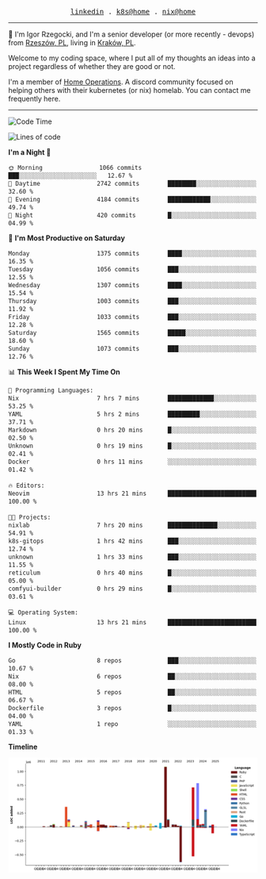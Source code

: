 <p align="center">
  <samp>
    <a href="https://www.linkedin.com/in/ajgon">linkedin</a> .
    <a href="https://github.com/deedee-ops/k8s-gitops">k8s@home</a> .
    <a href="https://github.com/deedee-ops/nixlab">nix@home</a>
  </samp>
</p>

----------------------------------------------------------------

:wave: I'm Igor Rzegocki, and I'm a senior developer (or more recently - devops) from [Rzeszów, PL](https://en.wikipedia.org/wiki/Rzesz%C3%B3w), living in [Kraków, PL](https://en.wikipedia.org/wiki/Krak%C3%B3w).

Welcome to my coding space, where I put all of my thoughts an ideas into a project regardless of whether they are good or not.

I'm a member of [Home Operations](https://discord.gg/home-operations). A discord community focused on helping others with their kubernetes (or nix) homelab. You can contact me frequently here.

----------------------------------------------------------------

<!--START_SECTION:waka-->
![Code Time](http://img.shields.io/badge/Code%20Time-819%20hrs%2049%20mins-blue)

![Lines of code](https://img.shields.io/badge/From%20Hello%20World%20I%27ve%20Written-4.8%20million%20lines%20of%20code-blue)

**I'm a Night 🦉** 

```text
🌞 Morning                1066 commits        ███░░░░░░░░░░░░░░░░░░░░░░   12.67 % 
🌆 Daytime                2742 commits        ████████░░░░░░░░░░░░░░░░░   32.60 % 
🌃 Evening                4184 commits        ████████████░░░░░░░░░░░░░   49.74 % 
🌙 Night                  420 commits         █░░░░░░░░░░░░░░░░░░░░░░░░   04.99 % 
```
📅 **I'm Most Productive on Saturday** 

```text
Monday                   1375 commits        ████░░░░░░░░░░░░░░░░░░░░░   16.35 % 
Tuesday                  1056 commits        ███░░░░░░░░░░░░░░░░░░░░░░   12.55 % 
Wednesday                1307 commits        ████░░░░░░░░░░░░░░░░░░░░░   15.54 % 
Thursday                 1003 commits        ███░░░░░░░░░░░░░░░░░░░░░░   11.92 % 
Friday                   1033 commits        ███░░░░░░░░░░░░░░░░░░░░░░   12.28 % 
Saturday                 1565 commits        █████░░░░░░░░░░░░░░░░░░░░   18.60 % 
Sunday                   1073 commits        ███░░░░░░░░░░░░░░░░░░░░░░   12.76 % 
```


📊 **This Week I Spent My Time On** 

```text
💬 Programming Languages: 
Nix                      7 hrs 7 mins        █████████████░░░░░░░░░░░░   53.25 % 
YAML                     5 hrs 2 mins        █████████░░░░░░░░░░░░░░░░   37.71 % 
Markdown                 0 hrs 20 mins       █░░░░░░░░░░░░░░░░░░░░░░░░   02.50 % 
Unknown                  0 hrs 19 mins       █░░░░░░░░░░░░░░░░░░░░░░░░   02.41 % 
Docker                   0 hrs 11 mins       ░░░░░░░░░░░░░░░░░░░░░░░░░   01.42 % 

🔥 Editors: 
Neovim                   13 hrs 21 mins      █████████████████████████   100.00 % 

🐱‍💻 Projects: 
nixlab                   7 hrs 20 mins       ██████████████░░░░░░░░░░░   54.91 % 
k8s-gitops               1 hrs 42 mins       ███░░░░░░░░░░░░░░░░░░░░░░   12.74 % 
unknown                  1 hrs 33 mins       ███░░░░░░░░░░░░░░░░░░░░░░   11.55 % 
reticulum                0 hrs 40 mins       █░░░░░░░░░░░░░░░░░░░░░░░░   05.00 % 
comfyui-builder          0 hrs 29 mins       █░░░░░░░░░░░░░░░░░░░░░░░░   03.61 % 

💻 Operating System: 
Linux                    13 hrs 21 mins      █████████████████████████   100.00 % 
```

**I Mostly Code in Ruby** 

```text
Go                       8 repos             ███░░░░░░░░░░░░░░░░░░░░░░   10.67 % 
Nix                      6 repos             ██░░░░░░░░░░░░░░░░░░░░░░░   08.00 % 
HTML                     5 repos             ██░░░░░░░░░░░░░░░░░░░░░░░   06.67 % 
Dockerfile               3 repos             █░░░░░░░░░░░░░░░░░░░░░░░░   04.00 % 
YAML                     1 repo              ░░░░░░░░░░░░░░░░░░░░░░░░░   01.33 % 
```



**Timeline**

![Lines of Code chart](https://raw.githubusercontent.com/ajgon/ajgon/master/assets/bar_graph.png)


<!--END_SECTION:waka-->
